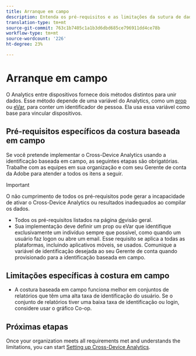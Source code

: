 ```yaml
---
title: Arranque em campo
description: Entenda os pré-requisitos e as limitações da sutura de dados usando a sutura baseada em campo.
translation-type: tm+mt
source-git-commit: 763c1b7405c1a1b3d6dbd685ce796911dd4ce78b
workflow-type: tm+mt
source-wordcount: '226'
ht-degree: 23%

---
```



# Arranque em campo

O Analytics entre dispositivos fornece dois métodos distintos para unir dados. Esse método depende de uma variável do Analytics, como um [prop](/help/implement/vars/page-vars/prop.md) ou [eVar](/help/implement/vars/page-vars/evar.md), para conter um identificador de pessoa. Ela usa essa variável como base para vincular dispositivos.

## Pré-requisitos específicos da costura baseada em campo

Se você pretende implementar o Cross-Device Analytics usando a identificação baseada em campo, as seguintes etapas são obrigatórias. Trabalhe com as equipes em sua organização e com seu Gerente de conta da Adobe para atender a todos os itens a seguir.

>[!IMPORTANT]
>
>O não cumprimento de todos os pré-requisitos pode gerar a incapacidade de ativar o Cross-Device Analytics ou resultados inadequados ao compilar os dados.

* Todos os pré-requisitos listados na página [de](overview.md)visão geral.
* Sua implementação deve definir um prop ou eVar que identifique exclusivamente um indivíduo sempre que possível, como quando um usuário faz logon ou abre um email. Esse requisito se aplica a todas as plataformas, incluindo aplicativos móveis, se usados. Comunique a variável de identificação desejada ao seu Gerente de conta quando provisionado para a identificação baseada em campo.

## Limitações específicas à costura em campo

* A costura baseada em campo funciona melhor em conjuntos de relatórios que têm uma alta taxa de identificação do usuário. Se o conjunto de relatórios tiver uma baixa taxa de identificação ou login, considere usar o gráfico [](device-graph.md)Co-op.

## Próximas etapas

Once your organization meets all requirements met and understands the limitations, you can start [Setting up Cross-Device Analytics](setup.md).